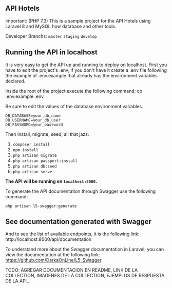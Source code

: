 ## API Hotels

Important: (PHP 7.3)
This is a sample project for the API Hotels using Laravel 8 and MySQL how database and other tools.

Developer Branchs:
`master`
`staging`
`develop`

## Running the API in localhost

It is very easy to get the API up and running to deploy on localhost.
First you have to edit the project's .env, if you don't have it create a .env file following the example of .env.example that already has the environment variables declared.

Inside the root of the project execute the following command:
cp .env.example .env

Be sure to edit the values ​​of the database environment variables.

```
DB_DATABASE=your_db_name
DB_USERNAME=your_db_user
DB_PASSWORD=your_password
```

Then install, migrate, seed, all that jazz:

1. `composer install`
2. `npm install`
3. `php artisan migrate`
4. `php artisan passport:install`
5. `php artisan db:seed`
6. `php artisan serve`

**The API will be running on `localhost:8000`.**

To generate the API documentation through Swagger use the following command:

`php artisan l5-swagger:generate`

## See documentation generated with Swagger

And to see the list of available endpoints, it is the following link:
http://localhost:8000/api/documentation

To understand more about the Swagger documentation in Laravel, you can view the documentation at the following link: https://github.com/DarkaOnLine/L5-Swagger

TODO: AGREGAR DOCUMENTACION EN README, LINK DE LA COLLECTION, IMAGENES DE LA COLLECTION, EJEMPLOS DE RESPUESTA DE LA API...
